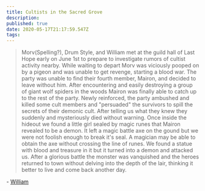 ```yaml
---
title: Cultists in the Sacred Grove
description: 
published: true
date: 2020-05-17T21:17:59.547Z
tags: 
---
```


> Morv(Spelling?), Drum Style, and William met at the guild hall of Last Hope early on June 1st to prepare to investigate rumors of cultist activity nearby. While waiting to depart Morv was viciously pooped on by a pigeon and was unable to get revenge, starting a blood war. The party was unable to find their fourth member, Mairon, and decided to leave without him. After encountering and easily destroying a group of giant wolf spiders in the woods Mairon was finally able to catch up to the rest of the party. Newly reinforced, the party ambushed and killed some cult members and "persuaded" the survivors to spill the secrets of their demonic cult. After telling us what they knew they suddenly and mysteriously died without warning. Once inside the hideout we found a little girl sealed by magic runes that Mairon revealed to be a demon. It left a magic battle axe on the gound but we were not foolish enough to break it's seal. A magician may be able to obtain the axe without crossing the line of runes. We found a statue with blood and treasure in it but it turned into a demon and attacked us. After a glorious battle the monster was vanquished and the heroes returned to town without delving into the depth of the lair, thinking it better to live and come back another day.

\- [William](/characters/player/william)
